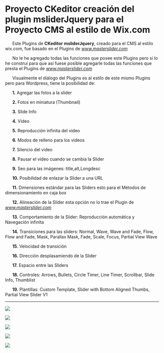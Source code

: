 # Proyecto CKeditor creación del plugin msliderJquery para el Proyecto CMS al estilo de Wix.com  #

      Este Plugins de **CKeditor** **msliderJquery**,  creado para el CMS al estilo wix.com, fue basado en el Plugins de *www.masterslider.com*

      No le he agregado todas las funciones que posee este Plugins pero si lo he construí para que así fuese posible agregarle todas las funciones que presta el Plugins de *www.masterslider.com*

      Visualmente el diálogo del Plugins es al estilo de este mismo Plugins pero para Wordpress, tiene la posibilidad de:


      **1.** Agregar las fotos a la slider

      **2.** Fotos en miniatura (Thumbnail)

      **3.** Slide Info

      **4.** Video

      **5.** Reproducción infinita del video
 
      **6.** Modos de relleno para los videos

      **7.** Silencio del video

      **8.** Pausar el video cuando se cambia la Slider

      **9.** Seo para las imágenes:  title,alt,Longdesc

      **10.** Posibilidad de enlazar la Slider a una URL

      **11.** Dimensiones estándar para las Sliders esto para el Métodos de dimensionamiento en caja box

      **12.** Alineación de la Slider esta opción no lo trae el Plugin de *www.masterslider.com*

      **13.** Comportamiento de la Slider: Reproducción automática y Navegación infinita

      **14.** Transiciones para las sliders: Normal, Wave, Wave and Fade, Flow, Flow and Fade, Mask, Parallax Mask, Fade, Scale, Focus, Partial View Wave

      **15.** Velocidad de transición

      **16.** Dirección desplasamiendo de la Slider

      **17.** Espacio entre las Sliders

      **18.** Controles:  Arrows, Bullets, Circle Timer, Line Timer, Scrollbar, Slide Info, Thumblist

      **19.** Plantillas: Custom Template, Slider with Bottom Aligned Thumbs, Partial View Slider V1


----------

![](https://raw.githubusercontent.com/dennysjmarquez/portfolio/master/2017/proyecto-CKeditor-creacion-Plugin-Master-Slider-JQuery-para-el-Proyecto-CMS-al-estilo-de-wix.com/Print%20screen%201%2C%20Proyecto%20CKeditor%20creaci%C3%B3n%20Plugin%20Master%20Slider%20JQuery%20para%20el%20Proyecto%20CMS%20al%20estilo%20de%20Wix.com.jpg)

![](https://raw.githubusercontent.com/dennysjmarquez/portfolio/master/2017/proyecto-CKeditor-creacion-Plugin-Master-Slider-JQuery-para-el-Proyecto-CMS-al-estilo-de-wix.com/Print%20screen%202%2C%20Proyecto%20CKeditor%20creaci%C3%B3n%20Plugin%20Master%20Slider%20JQuery%20para%20el%20Proyecto%20CMS%20al%20estilo%20de%20Wix.com.jpg)

![](https://raw.githubusercontent.com/dennysjmarquez/portfolio/master/2017/proyecto-CKeditor-creacion-Plugin-Master-Slider-JQuery-para-el-Proyecto-CMS-al-estilo-de-wix.com/Print%20screen%203%2C%20Proyecto%20CKeditor%20creaci%C3%B3n%20Plugin%20Master%20Slider%20JQuery%20para%20el%20Proyecto%20CMS%20al%20estilo%20de%20Wix.com.jpg)

![](https://raw.githubusercontent.com/dennysjmarquez/portfolio/master/2017/proyecto-CKeditor-creacion-Plugin-Master-Slider-JQuery-para-el-Proyecto-CMS-al-estilo-de-wix.com/Print%20screen%204%2C%20Proyecto%20CKeditor%20creaci%C3%B3n%20Plugin%20Master%20Slider%20JQuery%20para%20el%20Proyecto%20CMS%20al%20estilo%20de%20Wix.com.jpg)

![](https://raw.githubusercontent.com/dennysjmarquez/portfolio/master/2017/proyecto-CKeditor-creacion-Plugin-Master-Slider-JQuery-para-el-Proyecto-CMS-al-estilo-de-wix.com/Print%20screen%205%2C%20Proyecto%20CKeditor%20creaci%C3%B3n%20Plugin%20Master%20Slider%20JQuery%20para%20el%20Proyecto%20CMS%20al%20estilo%20de%20Wix.com.jpg)


